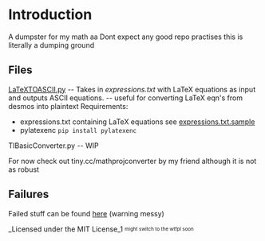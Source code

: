 # Introduction
A dumpster for my math aa
Dont expect any good repo practises this is literally a dumping ground

## Files

[LaTeXTOASCII.py](/LaTeXTOASCII.py) -- Takes in _expressions.txt_ with LaTeX equations as input and outputs ASCII equations. -- useful for converting LaTeX eqn's from desmos into plaintext
Requirements: 
- expressions.txt containing LaTeX equations see [expressions.txt.sample](/expressions.txt.sample)
- pylatexenc `pip install pylatexenc` 

TIBasicConverter.py -- WIP 

For now check out tiny.cc/mathprojconverter by my friend although it is not as robust 

## Failures

Failed stuff can be found [here](/failed%20stuff/) (warning messy)

_Licensed under the MIT License_1
<sub><sup>might switch to the wtfpl soon</sup></sub>